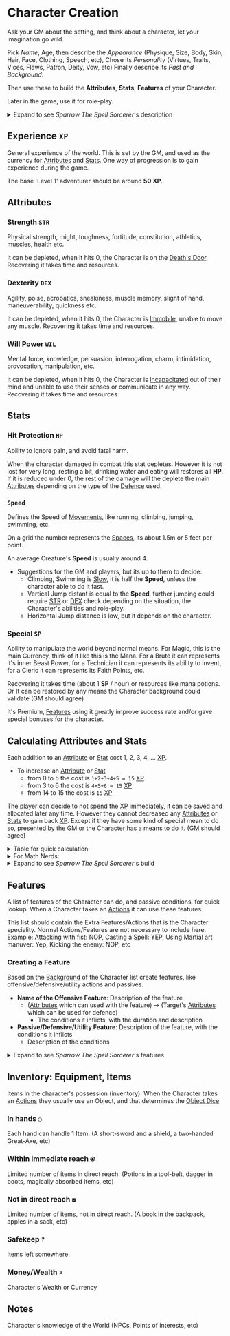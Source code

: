 # Character Creation

Ask your GM about the setting, and think about a character, let your imagination go wild.

Pick _Name_, Age, then describe the _Appearance_ (Physique, Size, Body, Skin, Hair, Face, Clothing, Speech, etc),
Chose its _Personality_ (Virtues, Traits, Vices, Flaws, Patron, Deity, Vow, etc)
Finally describe its _Past and Background_.

Then use these to build the **Attributes**, **Stats**, **Features** of your Character.

Later in the game, use it for role-play.

<details markdown="block"><summary>Expand to see <i>Sparrow The Spell Sorcerer</i>'s description</summary>
They call him Sparrow - The Spellsword Sorcerer. He stopped counting summers after his fortieth, though his body never let him forget the passing years. Lanky and weathered like driftwood, carved by battle and time, his skin bears more scars than a map holds secrets. One eye is no longer flesh and blood but a gleaming gemstone. At his side hangs a trusty sword, though rust clings to its edge like barnacles to a hull. His garments reek of filth and age: rancid cloth, cracked leather boots, and a voice so raspy you'd swear it came from the throat of the sea itself. In the lawless corners of the world, such qualities don’t breed suspicion, they earn trust. He is a devoted servant of <i>Çel Ede</i>, god of the wind. In return for his daily prayers, and the occasional sermons, he was granted the magic of the winds at his call. When gold glints on a table, his eye sharpens like a hawk’s. His greed runs as deep as the ocean, vast and bottomless, rivaling even a Kraken’s hunger. It was just half a year past when he lost it all, his ship, his crew. Taken by a monster so terrible that those few who survive its wrath speak no word of it. They do not name it. They do not sail again.
</details>

## Experience `XP`

General experience of the world. This is set by the GM, and used as the currency for [Attributes](#attributes) and [Stats](#stats). One way of progression is to gain experience during the game.

The base 'Level 1' adventurer should be around **50 XP**.

## Attributes

### Strength `STR`

Physical strength, might, toughness, fortitude, constitution, athletics, muscles, health etc.

It can be depleted, when it hits 0, the Character is on the [Death's Door](TODO). Recovering it takes time and resources.

### Dexterity `DEX`

Agility, poise, acrobatics, sneakiness, muscle memory, slight of hand, maneuverability, quickness etc.

It can be depleted, when it hits 0, the Character is [Immobile](./conditions.md#immobile), unable to move any muscle. Recovering it takes time and resources.

### Will Power `WIL`

Mental force, knowledge, persuasion, interrogation, charm, intimidation, provocation, manipulation, etc.

It can be depleted, when it hits 0, the Character is [Incapacitated](./conditions.md#incapacitated) out of their mind and unable to use their senses or communicate in any way. Recovering it takes time and resources.

## Stats

### Hit Protection `HP`

Ability to ignore pain, and avoid fatal harm.

When the character damaged in combat this stat depletes. However it is not lost for very long, resting a bit, drinking water and eating will restores all **HP**. If it is reduced under 0, the rest of the damage will the deplete the main [Attributes](#attributes) depending on the type of the [Defence](TODO) used.

### `Speed`

Defines the Speed of [Movements](todo), like running, climbing, jumping, swimming, etc.

On a grid the number represents the [Spaces](TODO), its about 1.5m or 5 feet per point.

An average Creature's **Speed** is usually around 4.

- Suggestions for the GM and players, but its up to them to decide:
  - Climbing, Swimming is [Slow](./conditions.md#slowed), it is half the **Speed**, unless the character able to do it fast.
  - Vertical Jump distant is equal to the **Speed**, further jumping could require [STR](#strength-str) or [DEX](#dexterity-dex) check depending on the situation, the Character's abilities and role-play.
  - Horizontal Jump distance is low, but it depends on the character.

### Special `SP`

Ability to manipulate the world beyond normal means. For Magic, this is the main Currency, think of it like this is the Mana. For a Brute it can represents it's inner Beast Power, for a Technician it can represents its ability to invent, for a Cleric it can represents its Faith Points, etc.

Recovering it takes time (about 1 **SP** / hour) or resources like mana potions. Or It can be restored by any means the Character background could validate (GM should agree)

It's Premium, [Features](#features) using it greatly improve success rate and/or gave special bonuses for the character.

## Calculating Attributes and Stats

Each addition to an [Attribute](#attributes) or [Stat](#stats) cost 1, 2, 3, 4, ... [XP](#experience-xp).

- To increase an [Attribute](#attributes) or [Stat](#stats)
  - from 0 to 5 the cost is `1+2+3+4+5 = 15` [XP](#experience-xp)
  - from 3 to 6 the cost is `4+5+6 = 15` [XP](#experience-xp)
  - from 14 to 15 the cost is `15` [XP](#experience-xp)

The player can decide to not spend the [XP](experience-xp) immediately, it can be saved and allocated later any time. However they cannot decreased any [Attributes](#attributes) or [Stats](#stats) to gain back [XP](#experience-xp). Except if they have some kind of special mean to do so, presented by the GM or the Character has a means to do it. (GM should agree)

<details markdown="block"><summary>Table for quick calculation:</summary>

|   |   |   |   |    |    |    |    |    |    |    |    |    |    |     |     |     |     |     |     |     |     |
|---|---|---|---|----|----|----|----|----|----|----|----|----|----|-----|-----|-----|-----|-----|-----|-----|-----|
| 0 | 1 | 2 | 3 |  4 |  5 |  6 |  7 |  8 |  9 | 10 | 11 | 12 | 13 |  14 |  15 |  16 |  17 |  18 |  19 |  20 | ... |
| 0 | 1 | 3 | 6 | 10 | 15 | 21 | 28 | 36 | 45 | 55 | 66 | 78 | 91 | 105 | 120 | 136 | 153 | 171 | 190 | 210 | ... |

</details>

<details markdown="block"><summary>For Math Nerds:</summary>

- This is the [Triangual Number Series](https://oeis.org/A000217)
- The formula: `XP_cost = ATTRorSTAT * (ATTRorSTAT+1) / 2`

</details>

<details markdown="block"><summary>Expand to see <i>Sparrow The Spell Sorcerer</i>'s build</summary>

> [XP](#experience-xp) 50/0                                 e

|                          |                       |                        |
|---                       |---                    |---                     |
| [STR](#strength-str)     | [DEX](#dexterity-dex) | [WIL](#will-power-wil) |
| 4/4                      | 5/5                   | 3/3                    |
| [HP](#hit-protection-hp) | [SPEED](#speed)       | [SP](#special-sp)      |
| 3/3                      | 4/4                   | 2/2                    |

</details>

## Features

A list of features of the Character can do, and passive conditions, for quick lookup. When a Character takes an [Actions](./core_rules.md#taking-an-action) it can use these features.

This list should contain the Extra Features/Actions that is the Character speciality. Normal Actions/Features are not necessary to include here. Example: Attacking with fist: NOP, Casting a Spell: YEP, Using Martial art manuver: Yep, Kicking the enemy: NOP, etc

### Creating a Feature

Based on the [Background](#character-creation) of the Character list create features, like offensive/defensive/utility actions and passives.

- **Name of the Offensive Feature**: Description of the feature
  - ([Attributes](#attributes) which can used with the feature) -> (Target's [Attributes](#attributes) which can be used for defence)
    - The conditions it inflicts, with the duration and description
- **Passive/Defensive/Utility Feature**: Description of the feature, with the conditions it inflicts
  - Description of the conditions

<details markdown="block"><summary>Expand to see <i>Sparrow The Spell Sorcerer</i>'s features</summary>

- **Seasoned in crime**: When dealing with Shady Characters, Sparrow gains 1 Advantage on Social Interaction rolls. (Influence, Insight, Intimidation, etc). He has 1 Disadvantage when dealing with Honest Character's with Good Aliment.

</details>

## Inventory: Equipment, Items

Items in the character's possession (inventory). When the Character takes an [Actions](./core_rules.md#taking-an-action) they usually use an Object, and that determines the [Object Dice](/core_rules.md#object-dice)

### In hands `◯`

Each hand can handle 1 Item. (A short-sword and a shield, a two-handed Great-Axe, etc)

### Within immediate reach `⦿`

Limited number of items in direct reach. (Potions in a tool-belt, dagger in boots, magically absorbed items, etc)

### Not in direct reach `⧇`

Limited number of items, not in direct reach. (A book in the backpack, apples in a sack, etc)

### Safekeep `?`

Items left somewhere.

### Money/Wealth `¤`

Character's Wealth or Currency

## Notes

Character's knowledge of the World (NPCs, Points of interests, etc)
